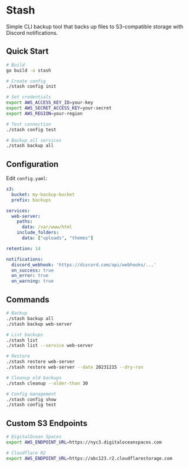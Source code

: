 # Stash

Simple CLI backup tool that backs up files to S3-compatible storage with Discord notifications.

## Quick Start

```bash
# Build
go build -o stash

# Create config
./stash config init

# Set credentials
export AWS_ACCESS_KEY_ID=your-key
export AWS_SECRET_ACCESS_KEY=your-secret
export AWS_REGION=your-region

# Test connection
./stash config test

# Backup all services
./stash backup all
```

## Configuration

Edit `config.yaml`:

```yaml
s3:
  bucket: my-backup-bucket
  prefix: backups

services:
  web-server:
    paths:
      data: /var/www/html
    include_folders:
      data: ["uploads", "themes"]

retention: 14

notifications:
  discord_webhook: 'https://discord.com/api/webhooks/...'
  on_success: true
  on_error: true
  on_warning: true
```

## Commands

```bash
# Backup
./stash backup all
./stash backup web-server

# List backups
./stash list
./stash list --service web-server

# Restore
./stash restore web-server
./stash restore web-server --date 20231215 --dry-run

# Cleanup old backups
./stash cleanup --older-than 30

# Config management
./stash config show
./stash config test
```

## Custom S3 Endpoints

```bash
# DigitalOcean Spaces
export AWS_ENDPOINT_URL=https://nyc3.digitaloceanspaces.com

# Cloudflare R2
export AWS_ENDPOINT_URL=https://abc123.r2.cloudflarestorage.com
```